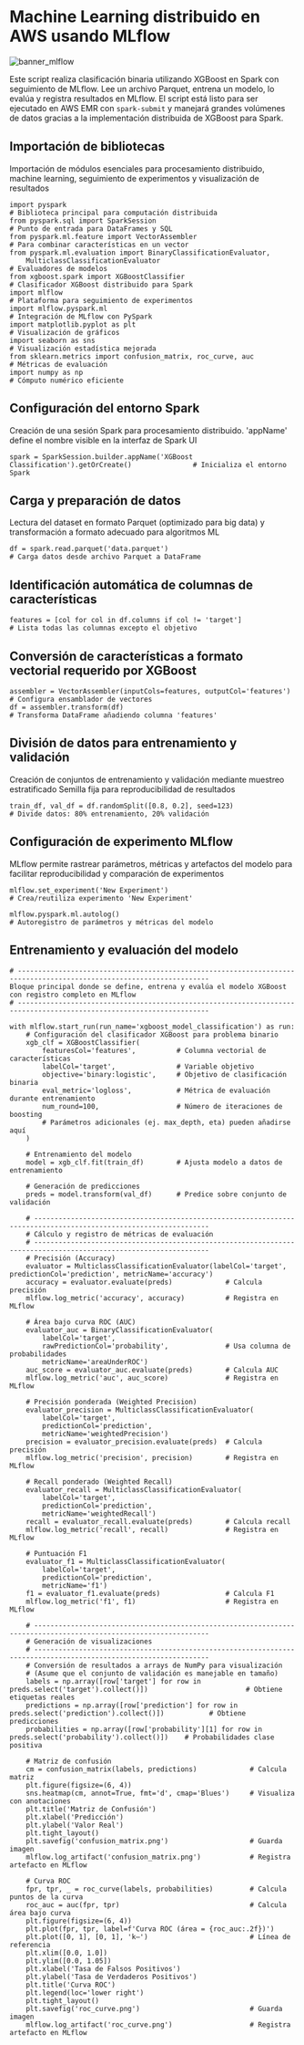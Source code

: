 # Machine Learning distribuido en AWS usando MLflow

![banner_mlflow](docs/assets/images/banner_mlflow.jpg)

Este script realiza clasificación binaria utilizando XGBoost en Spark con seguimiento de MLflow.
Lee un archivo Parquet, entrena un modelo, lo evalúa y registra resultados en MLflow.
El script está listo para ser ejecutado en AWS EMR con `spark-submit` y manejará grandes volúmenes de datos gracias a la implementación distribuida de XGBoost para Spark.

## Importación de bibliotecas
Importación de módulos esenciales para procesamiento distribuido, machine learning, 
seguimiento de experimentos y visualización de resultados
```
import pyspark                                                        # Biblioteca principal para computación distribuida
from pyspark.sql import SparkSession                                  # Punto de entrada para DataFrames y SQL
from pyspark.ml.feature import VectorAssembler                        # Para combinar características en un vector
from pyspark.ml.evaluation import BinaryClassificationEvaluator,
    MulticlassClassificationEvaluator                                 # Evaluadores de modelos
from xgboost.spark import XGBoostClassifier                           # Clasificador XGBoost distribuido para Spark
import mlflow                                                         # Plataforma para seguimiento de experimentos
import mlflow.pyspark.ml                                              # Integración de MLflow con PySpark
import matplotlib.pyplot as plt                                       # Visualización de gráficos
import seaborn as sns                                                 # Visualización estadística mejorada
from sklearn.metrics import confusion_matrix, roc_curve, auc          # Métricas de evaluación
import numpy as np                                                    # Cómputo numérico eficiente
```
## Configuración del entorno Spark
Creación de una sesión Spark para procesamiento distribuido. 
'appName' define el nombre visible en la interfaz de Spark UI
```
spark = SparkSession.builder.appName('XGBoost Classification').getOrCreate()               # Inicializa el entorno Spark
```
## Carga y preparación de datos
Lectura del dataset en formato Parquet (optimizado para big data) y transformación a formato adecuado para algoritmos ML
```
df = spark.read.parquet('data.parquet')                               # Carga datos desde archivo Parquet a DataFrame
```
## Identificación automática de columnas de características
```
features = [col for col in df.columns if col != 'target']             # Lista todas las columnas excepto el objetivo
```
## Conversión de características a formato vectorial requerido por XGBoost
```
assembler = VectorAssembler(inputCols=features, outputCol='features') # Configura ensamblador de vectores
df = assembler.transform(df)                                          # Transforma DataFrame añadiendo columna 'features'
```
## División de datos para entrenamiento y validación
Creación de conjuntos de entrenamiento y validación mediante muestreo estratificado
Semilla fija para reproducibilidad de resultados
```
train_df, val_df = df.randomSplit([0.8, 0.2], seed=123)               # Divide datos: 80% entrenamiento, 20% validación
```
## Configuración de experimento MLflow
MLflow permite rastrear parámetros, métricas y artefactos del modelo
para facilitar reproducibilidad y comparación de experimentos
```
mlflow.set_experiment('New Experiment')                               # Crea/reutiliza experimento 'New Experiment'

mlflow.pyspark.ml.autolog()                                           # Autoregistro de parámetros y métricas del modelo
```
## Entrenamiento y evaluación del modelo
```
# ---------------------------------------------------------------------------------------------------------------------
Bloque principal donde se define, entrena y evalúa el modelo XGBoost con registro completo en MLflow
# ---------------------------------------------------------------------------------------------------------------------

with mlflow.start_run(run_name='xgboost_model_classification') as run:
    # Configuración del clasificador XGBoost para problema binario
    xgb_clf = XGBoostClassifier(
        featuresCol='features',          # Columna vectorial de características
        labelCol='target',               # Variable objetivo
        objective='binary:logistic',     # Objetivo de clasificación binaria
        eval_metric='logloss',           # Métrica de evaluación durante entrenamiento
        num_round=100,                   # Número de iteraciones de boosting
        # Parámetros adicionales (ej. max_depth, eta) pueden añadirse aquí
    )
    
    # Entrenamiento del modelo
    model = xgb_clf.fit(train_df)        # Ajusta modelo a datos de entrenamiento
    
    # Generación de predicciones
    preds = model.transform(val_df)      # Predice sobre conjunto de validación
    
    # -----------------------------------------------------------------------------------------------------------------
    # Cálculo y registro de métricas de evaluación
    # -----------------------------------------------------------------------------------------------------------------
    # Precisión (Accuracy)
    evaluator = MulticlassClassificationEvaluator(labelCol='target', predictionCol='prediction', metricName='accuracy')
    accuracy = evaluator.evaluate(preds)             # Calcula precisión
    mlflow.log_metric('accuracy', accuracy)          # Registra en MLflow
    
    # Área bajo curva ROC (AUC)
    evaluator_auc = BinaryClassificationEvaluator(
        labelCol='target',
        rawPredictionCol='probability',              # Usa columna de probabilidades
        metricName='areaUnderROC')
    auc_score = evaluator_auc.evaluate(preds)        # Calcula AUC
    mlflow.log_metric('auc', auc_score)              # Registra en MLflow
    
    # Precisión ponderada (Weighted Precision)
    evaluator_precision = MulticlassClassificationEvaluator(
        labelCol='target',
        predictionCol='prediction',
        metricName='weightedPrecision')
    precision = evaluator_precision.evaluate(preds)  # Calcula precisión
    mlflow.log_metric('precision', precision)        # Registra en MLflow
    
    # Recall ponderado (Weighted Recall)
    evaluator_recall = MulticlassClassificationEvaluator(
        labelCol='target',
        predictionCol='prediction',
        metricName='weightedRecall')
    recall = evaluator_recall.evaluate(preds)        # Calcula recall
    mlflow.log_metric('recall', recall)              # Registra en MLflow
    
    # Puntuación F1
    evaluator_f1 = MulticlassClassificationEvaluator(
        labelCol='target',
        predictionCol='prediction',
        metricName='f1')
    f1 = evaluator_f1.evaluate(preds)                # Calcula F1
    mlflow.log_metric('f1', f1)                      # Registra en MLflow
    
    # -----------------------------------------------------------------------------------------------------------------
    # Generación de visualizaciones
    # -----------------------------------------------------------------------------------------------------------------
    # Conversión de resultados a arrays de NumPy para visualización
    # (Asume que el conjunto de validación es manejable en tamaño)
    labels = np.array([row['target'] for row in preds.select('target').collect()])                        # Obtiene etiquetas reales
    predictions = np.array([row['prediction'] for row in preds.select('prediction').collect()])           # Obtiene predicciones
    probabilities = np.array([row['probability'][1] for row in preds.select('probability').collect()])    # Probabilidades clase positiva
    
    # Matriz de confusión
    cm = confusion_matrix(labels, predictions)             # Calcula matriz
    plt.figure(figsize=(6, 4))
    sns.heatmap(cm, annot=True, fmt='d', cmap='Blues')     # Visualiza con anotaciones
    plt.title('Matriz de Confusión')
    plt.xlabel('Predicción')
    plt.ylabel('Valor Real')
    plt.tight_layout()
    plt.savefig('confusion_matrix.png')                    # Guarda imagen
    mlflow.log_artifact('confusion_matrix.png')            # Registra artefacto en MLflow
    
    # Curva ROC
    fpr, tpr, _ = roc_curve(labels, probabilities)         # Calcula puntos de la curva
    roc_auc = auc(fpr, tpr)                                # Calcula área bajo curva
    plt.figure(figsize=(6, 4))
    plt.plot(fpr, tpr, label=f'Curva ROC (área = {roc_auc:.2f})')
    plt.plot([0, 1], [0, 1], 'k—')                         # Línea de referencia
    plt.xlim([0.0, 1.0])
    plt.ylim([0.0, 1.05])
    plt.xlabel('Tasa de Falsos Positivos')
    plt.ylabel('Tasa de Verdaderos Positivos')
    plt.title('Curva ROC')
    plt.legend(loc='lower right')
    plt.tight_layout()
    plt.savefig('roc_curve.png')                           # Guarda imagen
    mlflow.log_artifact('roc_curve.png')                   # Registra artefacto en MLflow
```


